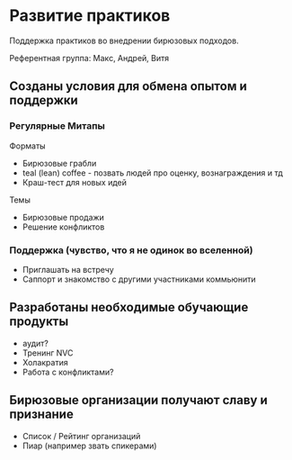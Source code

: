 # Развитие практиков

Поддержка практиков во внедрении бирюзовых подходов.

Референтная группа: Макс, Андрей, Витя

## Созданы условия для обмена опытом и поддержки

### Регулярные Митапы

Форматы

* Бирюзовые грабли
* teal \(lean\) coffee - позвать людей про оценку, вознаграждения и тд
* Краш-тест для новых идей

Темы

* Бирюзовые продажи
* Решение конфликтов

### Поддержка \(чувство, что я не одинок во вселенной\)

* Приглашать на встречу
* Саппорт и знакомство с другими участниками коммьюнити

## Разработаны необходимые обучающие продукты 

* аудит?
* Тренинг NVC
* Холакратия
* Работа с конфликтами?

## Бирюзовые организации получают славу и признание

* Список / Рейтинг организаций
* Пиар \(например звать спикерами\)

